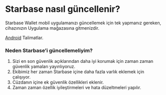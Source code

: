 # Starbase nasıl güncellenir?

Starbase Wallet mobil uygulamanızı güncellemek için tek yapmanız gereken, cihazınızın Uygulama mağazasına gitmenizdir.

[Android](https://support.google.com/googleplay/answer/113412) Talimatlar.

### Neden Starbase’i güncellemeliyim?

1. Sizi en son güvenlik açıklarından daha iyi korumak için zaman zaman güvenlik yamaları yayınlıyoruz.
2. Ekibimiz her zaman Starbase içine daha fazla varlık eklemek için çalışıyor.
3. Cüzdanın içine ek güvenlik özellikleri eklenir.
4. Zaman zaman özellik iyileştirmeleri ve hata düzeltmeleri yapılır.



